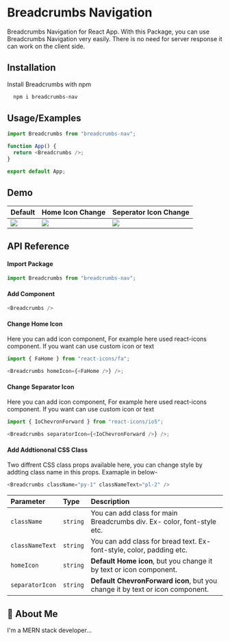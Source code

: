 # Breadcrumbs Navigation

Breadcrumbs Navigation for React App. With this Package, you can use Breadcrumbs Navigation very easily. There is no need for server response it can work on the client side.

## Installation

Install Breadcrumbs with npm

```bash
  npm i breadcrumbs-nav
```

## Usage/Examples

```javascript
import Breadcrumbs from "breadcrumbs-nav";

function App() {
  return <Breadcrumbs />;
}

export default App;
```

## Demo

| Default                                                                | Home Icon Change                                                       | Seperator Icon Change                                                  |
| :--------------------------------------------------------------------- | :--------------------------------------------------------------------- | :--------------------------------------------------------------------- |
| ![](https://img001.prntscr.com/file/img001/90FhkjRXT16snd0F6NOSLA.png) | ![](https://img001.prntscr.com/file/img001/38rRv2ECQBeytAWehQD0Gg.png) | ![](https://img001.prntscr.com/file/img001/1oCLQKuASPK_V7guYRlPQg.png) |

## API Reference

#### Import Package

```javascript
import Breadcrumbs from "breadcrumbs-nav";
```

#### Add Component

```javascript
<Breadcrumbs />
```

#### Change Home Icon

Here you can add icon component, For example here used react-icons component. If you want can use custom icon or text

```javascript
import { FaHome } from "react-icons/fa";

<Breadcrumbs homeIcon={<FaHome />} />;
```

#### Change Separator Icon

Here you can add icon component, For example here used react-icons component. If you want can use custom icon or text

```javascript
import { IoChevronForward } from "react-icons/io5";

<Breadcrumbs separatorIcon={<IoChevronForward />} />;
```

#### Add Addtiononal CSS Class

Two diffrent CSS class props available here, you can change style by addting class name in this props. Examaple in below-

```javascript
<Breadcrumbs className="py-1" classNameText="pl-2" />
```

| Parameter       | Type     | Description                                                                   |
| :-------------- | :------- | :---------------------------------------------------------------------------- |
| `className`     | `string` | You can add class for main Breadcrumbs div. Ex- color, font-style etc.        |
| `classNameText` | `string` | You can add class for bread text. Ex- font-style, color, padding etc.         |
| `homeIcon`      | `string` | **Default Home icon**, but you change it by text or icon component.           |
| `separatorIcon` | `string` | **Default ChevronForward icon**, but you change it by text or icon component. |

## 🚀 About Me

I'm a MERN stack developer...
